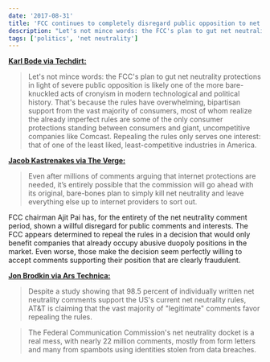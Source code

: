 ```yaml
---
date: '2017-08-31'
title: 'FCC continues to completely disregard public opposition to net neutrality repeal'
description: "Let's not mince words: the FCC's plan to gut net neutrality protections in light of severe public opposition is likely one of the more bare-knuckled acts of cronyism in modern technological and political history."
tags: ['politics', 'net neutrality']
---
```


**[Karl Bode via Techdirt:](https://www.techdirt.com/2017/08/31/985-original-comments-to-fcc-oppose-killing-net-neutrality/)**

> Let's not mince words: the FCC's plan to gut net neutrality protections in light of severe public opposition is likely one of the more bare-knuckled acts of cronyism in modern technological and political history. That's because the rules have overwhelming, bipartisan support from the vast majority of consumers, most of whom realize the already imperfect rules are some of the only consumer protections standing between consumers and giant, uncompetitive companies like Comcast. Repealing the rules only serves one interest: that of one of the least liked, least-competitive industries in America.<!-- excerpt -->

**[Jacob Kastrenakes via The Verge:](https://www.theverge.com/2017/8/31/16228220/net-neutrality-comments-22-million-reply-record)**

> Even after millions of comments arguing that internet protections are needed, it’s entirely possible that the commission will go ahead with its original, bare-bones plan to simply kill net neutrality and leave everything else up to internet providers to sort out.

FCC chairman Ajit Pai has, for the entirety of the net neutrality comment period, shown a willful disregard for public comments and interests. The FCC appears determined to repeal the rules in a decision that would only benefit companies that already occupy abusive duopoly positions in the market. Even worse, those make the decision seem perfectly willing to accept comments supporting their position that are clearly fraudulent.

**[Jon Brodkin via Ars Technica:](https://arstechnica.com/?p=1156315)**

> Despite a study showing that 98.5 percent of individually written net neutrality comments support the US's current net neutrality rules, AT&T is claiming that the vast majority of "legitimate" comments favor repealing the rules.

> The Federal Communication Commission's net neutrality docket is a real mess, with nearly 22 million comments, mostly from form letters and many from spambots using identities stolen from data breaches.
